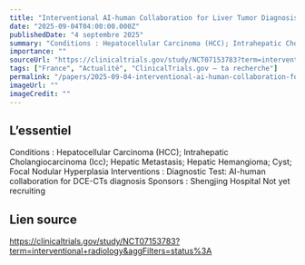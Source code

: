 ```yaml
---
title: "Interventional AI-human Collaboration for Liver Tumor Diagnosis"
date: "2025-09-04T04:00:00.000Z"
publishedDate: "4 septembre 2025"
summary: "Conditions : Hepatocellular Carcinoma (HCC); Intrahepatic Cholangiocarcinoma (Icc); Hepatic Metastasis; Hepatic Hemangioma; Cyst; Focal Nodular Hyperplasia Interventions : Diagnostic Test: AI-human collaboration for DCE-CTs diagnosis Sponsors : Shengjing Hospital Not yet recruiting"
importance: ""
sourceUrl: "https://clinicaltrials.gov/study/NCT07153783?term=interventional+radiology&aggFilters=status%3A"
tags: ["France", "Actualité", "ClinicalTrials.gov — ta recherche"]
permalink: "/papers/2025-09-04-interventional-ai-human-collaboration-for-liver-tumor-diagnosis"
imageUrl: ""
imageCredit: ""
---
```


## L’essentiel

Conditions : Hepatocellular Carcinoma (HCC); Intrahepatic Cholangiocarcinoma (Icc); Hepatic Metastasis; Hepatic Hemangioma; Cyst; Focal Nodular Hyperplasia Interventions : Diagnostic Test: AI-human collaboration for DCE-CTs diagnosis Sponsors : Shengjing Hospital Not yet recruiting

## Lien source

https://clinicaltrials.gov/study/NCT07153783?term=interventional+radiology&aggFilters=status%3A
